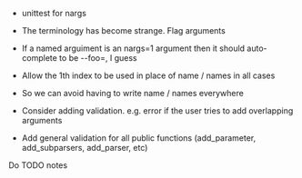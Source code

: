 - unittest for nargs

- The terminology has become strange. Flag arguments

- If a named arguiment is an nargs=1 argument then it should auto-complete to be --foo=, I guess

- Allow the 1th index to be used in place of name / names in all cases
 - So we can avoid having to write name / names everywhere

- Consider adding validation. e.g. error if the user tries to add overlapping arguments

- Add general validation for all public functions (add_parameter, add_subparsers, add_parser, etc)

Do TODO notes
